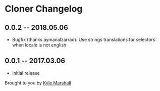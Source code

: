 # Cloner Changelog

## 0.0.2 -- 2018.05.06

* Bugfix (thanks aymanalzarrad): Use strings translations for selectors when locale is not english

## 0.0.1 -- 2017.03.06

* Initial release

Brought to you by [Kyle Marshall](kylemarshall.me.uk)
